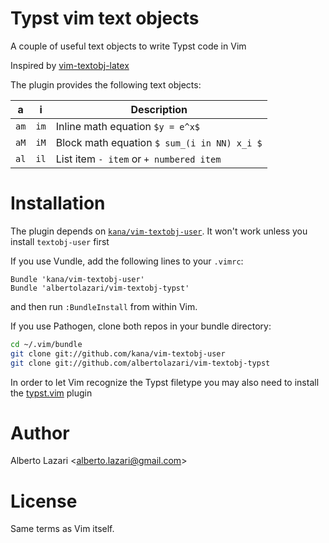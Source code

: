 # Typst vim text objects
A couple of useful text objects to write Typst code in Vim

Inspired by [vim-textobj-latex](https://github.com/rbonvall/vim-textobj-latex/tree/master)

The plugin provides the following text objects:

|a   |i   |Description                                |
|----|----|-------------------------------------------|
|`am`|`im`|Inline math equation `$y = e^x$`           |
|`aM`|`iM`|Block math equation `$ sum_(i in NN) x_i $`|
|`al`|`il`|List item `- item` or `+ numbered item`    |

# Installation
The plugin depends on [`kana/vim-textobj-user`](https://github.com/kana/vim-textobj-user).
It won't work unless you install `textobj-user` first

If you use Vundle, add the following lines to your `.vimrc`:
```vim
Bundle 'kana/vim-textobj-user'
Bundle 'albertolazari/vim-textobj-typst'
```

and then run `:BundleInstall` from within Vim.

If you use Pathogen, clone both repos in your bundle directory:
```bash
cd ~/.vim/bundle
git clone git://github.com/kana/vim-textobj-user
git clone git://github.com/albertolazari/vim-textobj-typst
```

In order to let Vim recognize the Typst filetype you may also need to install the [typst.vim](https://github.com/kaarmu/typst.vim) plugin

# Author
Alberto Lazari \<alberto.lazari@gmail.com\>

# License
Same terms as Vim itself.
